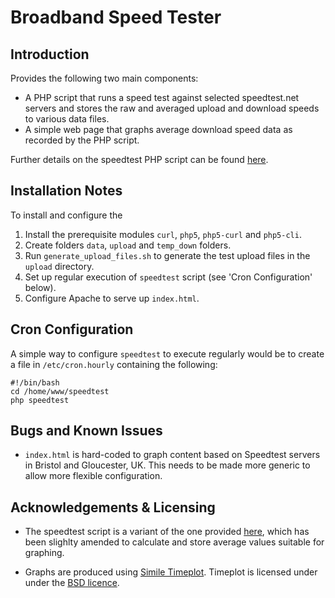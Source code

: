 Broadband Speed Tester
======================

Introduction
------------
Provides the following two main components:

* A PHP script that runs a speed test against selected speedtest.net servers and stores the raw and averaged upload and download speeds to various data files.
* A simple web page that graphs average download speed data as recorded by the PHP script.

Further details on the speedtest PHP script can be found [here](http://tech.ivkin.net/wiki/Run_Speedtest_from_command_line).  


Installation Notes
------------------
To install and configure the 

1. Install the prerequisite modules `curl`, `php5`, `php5-curl` and `php5-cli`.
2. Create folders `data`, `upload` and `temp_down` folders.
3. Run `generate_upload_files.sh` to generate the test upload files in the `upload` directory.
4. Set up regular execution of `speedtest` script (see 'Cron Configuration' below).
5. Configure Apache to serve up `index.html`.


Cron Configuration
------------------
A simple way to configure `speedtest` to execute regularly would be to create a file in `/etc/cron.hourly` containing the following:

	#!/bin/bash
	cd /home/www/speedtest
	php speedtest


Bugs and Known Issues
---------------------
* `index.html` is hard-coded to graph content based on Speedtest servers in Bristol and Gloucester, UK.  This needs to be made more generic to allow more flexible configuration.


Acknowledgements & Licensing
----------------------------
* The speedtest script is a variant of the one provided [here](http://tech.ivkin.net/wiki/Run_Speedtest_from_command_line), which has been slighlty amended to calculate and store average values suitable for graphing.

* Graphs are produced using [Simile Timeplot](http://www.simile-widgets.org/timeplot/).  Timeplot is licensed under under the [BSD licence](http://simile.mit.edu/license.html).

